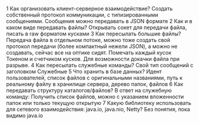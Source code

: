 1   Как организовать клиент-серверное взаимодействие?
Создать собственный протокол коммуникации, с типизированными сообщениями. Сообщения можно передавать в JSON формате
2   Как и в каком виде передавать файлы?
Открывать сокет для передачи файла, писать в raw форматом кусками
3   Как пересылать большие файлы?
Передача файла в отдельном потоке, можно тоже создать свой протокол передачи (более компактный нежели JSON), а можно не создавать, сейчас все на оптике сидят.
Помечать каждый кусок Токеном и счетчиком кусков. Для возможности докачки файла при разрыве.
4   Как пересылать служебные команды?
Свой тип сообщений с заголовком Служебные
5   Что хранить в базе данных?
Идент пользователей, список файлов с оригинальными названиями, путь к реальному файлу в хранилище сервера, дерево папок, файлов 
6   Как передавать структуру каталогов/файлов?
В ответ на служебную команду: Получить список файлов, можно с указанием вложенности папок или только текущую открытую
7   Какую библиотеку использовать для сетевого взаимодействия: java.io, java.nio, Netty?
Без понятия, пока видимо java.io
